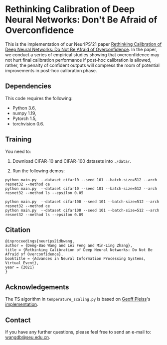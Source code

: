 # Rethinking Calibration of Deep Neural Networks: Don't Be Afraid of Overconfidence
This is the implementation of our NeurIPS'21 paper [Rethinking Calibration of Deep Neural Networks: Do Not Be Afraid of Overconfidence](https://openreview.net/forum?id=NJS8kp15zzH&referrer=%5BAuthor%20Console%5D(%2Fgroup%3Fid%3DNeurIPS.cc%2F2021%2FConference%2FAuthors%23your-submissions)). In the paper, we conduct a series of empirical studies showing that overconfidence may not hurt final calibration performance if post-hoc calibration is allowed, rather, the penalty of confident outputs will compress the room of potential improvements in post-hoc calibration phase.

## Dependencies
This code requires the following:

* Python 3.6, 
* numpy 1.19, 
* Pytorch 1.5, 
* torchvision 0.6.

## Training
You need to:

1. Download CIFAR-10 and CIFAR-100 datasets into `./data/`.

2. Run the following demos:
```
python main.py  --dataset cifar10 --seed 101 --batch-size=512 --arch resnet32 --method ce
python main.py  --dataset cifar10 --seed 101 --batch-size=512 --arch resnet32 --method ls --epsilon 0.05

python main.py  --dataset cifar100 --seed 101 --batch-size=512 --arch resnet32 --method ce
python main.py  --dataset cifar100 --seed 101 --batch-size=512 --arch resnet32 --method ls --epsilon 0.09
```

## Citation
```
@inproceedings{neurips21dbwang,
author = {Deng-Bao Wang and Lei Feng and Min-Ling Zhang},
title = {Rethinking Calibration of Deep Neural Networks: Do Not Be Afraid of Overconfidence},
booktitle = {Advances in Neural Information Processing Systems, Virtual Event},
year = {2021}
}
```

## Acknowledgements
The TS algorithm in `temperature_scaling.py` is based on [Geoff Pleiss](https://geoffpleiss.com/)'s [implementation](https://github.com/gpleiss/temperature_scaling).

## Contact
If you have any further questions, please feel free to send an e-mail to: wangdb@seu.edu.cn.
